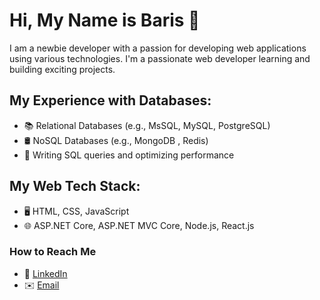 # Hi, My Name is Baris 👋

I am a newbie developer with a passion for developing web applications using various technologies.
I'm a passionate web developer learning and building exciting projects.

## My Experience with Databases:
- 📚 Relational Databases (e.g., MsSQL, MySQL, PostgreSQL)
- 🛢️ NoSQL Databases (e.g., MongoDB , Redis)
- 🔧 Writing SQL queries and optimizing performance

## My Web Tech Stack:
- 🖥️ HTML, CSS, JavaScript
- 🌐 ASP.NET Core, ASP.NET MVC Core, Node.js, React.js

### How to Reach Me
- 💼 [LinkedIn](https://www.linkedin.com/in/emre-barış-erdem)
- ✉️ [Email](mailto:erdem.emre.baris@gmail.com)
